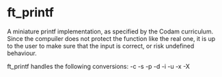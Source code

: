 # ft_printf
A miniature printf implementation, as specified by the Codam curriculum. Since the compuiler does not protect the function like the real one, it is up to the user to make sure that the input is correct, or risk undefined behaviour.

ft_printf handles the following conversions:
-c
-s
-p
-d
-i
-u
-x
-X
